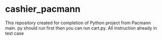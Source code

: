 # cashier_pacmann
This repository created for completion of Python project from Pacmann
main. py should run first then you can run cart.py. 
All instruction already in test case
